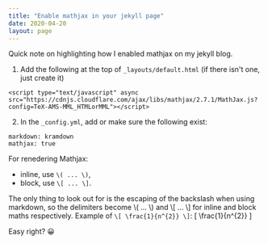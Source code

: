 ```yaml
---
title: "Enable mathjax in your jekyll page"
date: 2020-04-20
layout: page
---
```


Quick note on highlighting how I enabled mathjax on my jekyll blog.

1. Add the following at the top of `_layouts/default.html` (if there isn't one, just create it)

```
<script type="text/javascript" async 
src="https://cdnjs.cloudflare.com/ajax/libs/mathjax/2.7.1/MathJax.js?
config=TeX-AMS-MML_HTMLorMML"></script>

```
2. In the `_config.yml`, add or make sure the following exist:
```
markdown: kramdown
mathjax: true
```
For renedering Mathjax:

- inline, use `\( ... \)`,
- block, use `\[ ... \]`.

The only thing to look out for is the escaping of the backslash when using markdown, so the delimiters become \\( ... \\) and \\[ ... \\] for inline and block maths respectively.
Example of `\[ \frac{1}{n^{2}} \]`: \[ \frac{1}{n^{2}} \]

Easy right? 😀